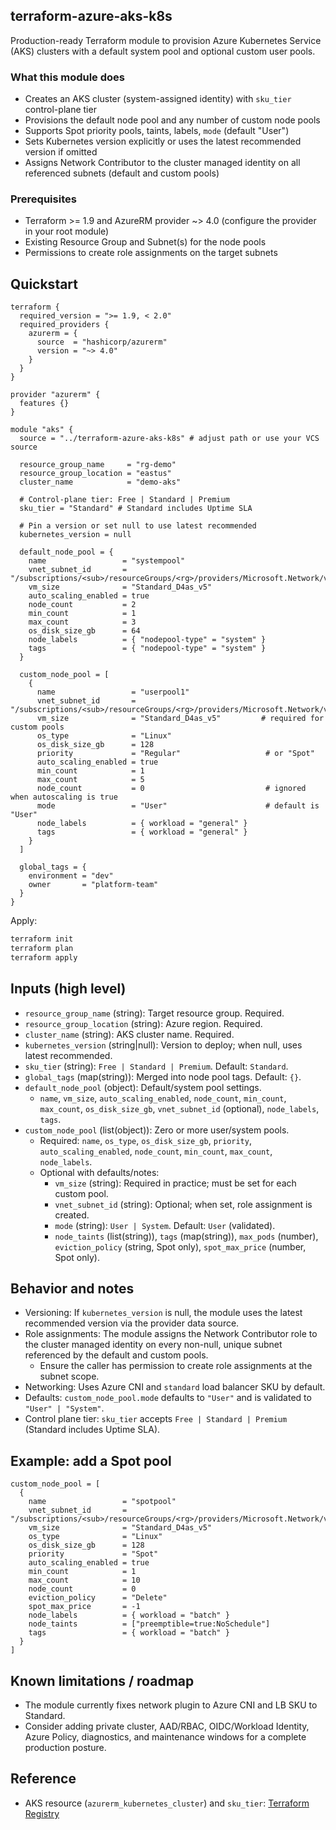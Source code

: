 ## terraform-azure-aks-k8s

Production-ready Terraform module to provision Azure Kubernetes Service (AKS) clusters with a default system pool and optional custom user pools.

### What this module does
- Creates an AKS cluster (system-assigned identity) with `sku_tier` control-plane tier
- Provisions the default node pool and any number of custom node pools
- Supports Spot priority pools, taints, labels, `mode` (default "User")
- Sets Kubernetes version explicitly or uses the latest recommended version if omitted
- Assigns Network Contributor to the cluster managed identity on all referenced subnets (default and custom pools)

### Prerequisites
- Terraform >= 1.9 and AzureRM provider ~> 4.0 (configure the provider in your root module)
- Existing Resource Group and Subnet(s) for the node pools
- Permissions to create role assignments on the target subnets

## Quickstart
```hcl
terraform {
  required_version = ">= 1.9, < 2.0"
  required_providers {
    azurerm = {
      source  = "hashicorp/azurerm"
      version = "~> 4.0"
    }
  }
}

provider "azurerm" {
  features {}
}

module "aks" {
  source = "../terraform-azure-aks-k8s" # adjust path or use your VCS source

  resource_group_name     = "rg-demo"
  resource_group_location = "eastus"
  cluster_name            = "demo-aks"

  # Control-plane tier: Free | Standard | Premium
  sku_tier = "Standard" # Standard includes Uptime SLA

  # Pin a version or set null to use latest recommended
  kubernetes_version = null

  default_node_pool = {
    name                 = "systempool"
    vnet_subnet_id       = "/subscriptions/<sub>/resourceGroups/<rg>/providers/Microsoft.Network/virtualNetworks/<vnet>/subnets/<subnet>"
    vm_size              = "Standard_D4as_v5"
    auto_scaling_enabled = true
    node_count           = 2
    min_count            = 1
    max_count            = 3
    os_disk_size_gb      = 64
    node_labels          = { "nodepool-type" = "system" }
    tags                 = { "nodepool-type" = "system" }
  }

  custom_node_pool = [
    {
      name                 = "userpool1"
      vnet_subnet_id       = "/subscriptions/<sub>/resourceGroups/<rg>/providers/Microsoft.Network/virtualNetworks/<vnet>/subnets/<subnet>"
      vm_size              = "Standard_D4as_v5"         # required for custom pools
      os_type              = "Linux"
      os_disk_size_gb      = 128
      priority             = "Regular"                   # or "Spot"
      auto_scaling_enabled = true
      min_count            = 1
      max_count            = 5
      node_count           = 0                           # ignored when autoscaling is true
      mode                 = "User"                      # default is "User"
      node_labels          = { workload = "general" }
      tags                 = { workload = "general" }
    }
  ]

  global_tags = {
    environment = "dev"
    owner       = "platform-team"
  }
}
```

Apply:
```bash
terraform init
terraform plan
terraform apply
```

## Inputs (high level)
- `resource_group_name` (string): Target resource group. Required.
- `resource_group_location` (string): Azure region. Required.
- `cluster_name` (string): AKS cluster name. Required.
- `kubernetes_version` (string|null): Version to deploy; when null, uses latest recommended.
- `sku_tier` (string): `Free | Standard | Premium`. Default: `Standard`.
- `global_tags` (map(string)): Merged into node pool tags. Default: `{}`.
- `default_node_pool` (object): Default/system pool settings.
  - `name`, `vm_size`, `auto_scaling_enabled`, `node_count`, `min_count`, `max_count`, `os_disk_size_gb`, `vnet_subnet_id` (optional), `node_labels`, `tags`.
- `custom_node_pool` (list(object)): Zero or more user/system pools.
  - Required: `name`, `os_type`, `os_disk_size_gb`, `priority`, `auto_scaling_enabled`, `node_count`, `min_count`, `max_count`, `node_labels`.
  - Optional with defaults/notes:
    - `vm_size` (string): Required in practice; must be set for each custom pool.
    - `vnet_subnet_id` (string): Optional; when set, role assignment is created.
    - `mode` (string): `User | System`. Default: `User` (validated).
    - `node_taints` (list(string)), `tags` (map(string)), `max_pods` (number),
      `eviction_policy` (string, Spot only), `spot_max_price` (number, Spot only).

## Behavior and notes
- Versioning: If `kubernetes_version` is null, the module uses the latest recommended version via the provider data source.
- Role assignments: The module assigns the Network Contributor role to the cluster managed identity on every non-null, unique subnet referenced by the default and custom pools.
  - Ensure the caller has permission to create role assignments at the subnet scope.
- Networking: Uses Azure CNI and `standard` load balancer SKU by default.
- Defaults: `custom_node_pool.mode` defaults to `"User"` and is validated to `"User" | "System"`.
- Control plane tier: `sku_tier` accepts `Free | Standard | Premium` (Standard includes Uptime SLA).

## Example: add a Spot pool
```hcl
custom_node_pool = [
  {
    name                 = "spotpool"
    vnet_subnet_id       = "/subscriptions/<sub>/resourceGroups/<rg>/providers/Microsoft.Network/virtualNetworks/<vnet>/subnets/<subnet>"
    vm_size              = "Standard_D4as_v5"
    os_type              = "Linux"
    os_disk_size_gb      = 128
    priority             = "Spot"
    auto_scaling_enabled = true
    min_count            = 1
    max_count            = 10
    node_count           = 0
    eviction_policy      = "Delete"
    spot_max_price       = -1
    node_labels          = { workload = "batch" }
    node_taints          = ["preemptible=true:NoSchedule"]
    tags                 = { workload = "batch" }
  }
]
```

## Known limitations / roadmap
- The module currently fixes network plugin to Azure CNI and LB SKU to Standard.
- Consider adding private cluster, AAD/RBAC, OIDC/Workload Identity, Azure Policy, diagnostics, and maintenance windows for a complete production posture.

## Reference
- AKS resource (`azurerm_kubernetes_cluster`) and `sku_tier`: [Terraform Registry](https://registry.terraform.io/providers/hashicorp/azurerm/latest/docs/resources/kubernetes_cluster)
